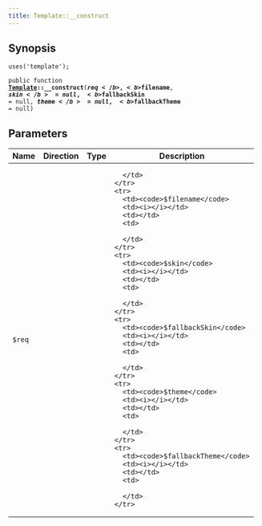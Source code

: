```yaml
---
title: Template::__construct
---
```


## Synopsis

<code>uses('template');</code>

<code>public function <b><a href="Template">Template</a>::__construct</b>(<b>$req</b>, <b>$filename</b>, <b>$skin</b> = null, <b>$fallbackSkin</b> = null, <b>$theme</b> = null, <b>$fallbackTheme</b> = null)</code>

## Parameters

<table>
  <thead>
    <tr>
      <th>Name</th>
      <th>Direction</th>
      <th>Type</th>
      <th>Description</th>
    </tr>
  </thead>
  <tbody>
    <tr>
      <td><code>$req</code>
      <td><i></i></td>
      <td></td>
      <td>

      </td>
    </tr>
    <tr>
      <td><code>$filename</code>
      <td><i></i></td>
      <td></td>
      <td>

      </td>
    </tr>
    <tr>
      <td><code>$skin</code>
      <td><i></i></td>
      <td></td>
      <td>

      </td>
    </tr>
    <tr>
      <td><code>$fallbackSkin</code>
      <td><i></i></td>
      <td></td>
      <td>

      </td>
    </tr>
    <tr>
      <td><code>$theme</code>
      <td><i></i></td>
      <td></td>
      <td>

      </td>
    </tr>
    <tr>
      <td><code>$fallbackTheme</code>
      <td><i></i></td>
      <td></td>
      <td>

      </td>
    </tr>
  </tbody>
</table>

